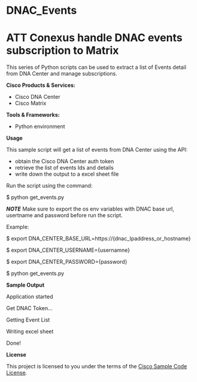 # DNAC_Events
# ATT Conexus handle DNAC events subscription to Matrix


This series of Python scripts can be used to extract a list of Events detail from DNA Center and manage subscriptions.

**Cisco Products & Services:**

- Cisco DNA Center
- Cisco Matrix

**Tools & Frameworks:**

- Python environment

**Usage**

This sample script will get a list of events from DNA Center using the API:

 - obtain the Cisco DNA Center auth token
 - retrieve the list of events Ids and details
 - write down the output to a excel sheet file
 
Run the script using the command:

$ python get_events.py

**_NOTE_** Make sure to export the os env variables with DNAC base url, usertname and password before run the script.


Example:

$ export DNA_CENTER_BASE_URL=https://{dnac_Ipaddress_or_hostname}

$ export DNA_CENTER_USERNAME={usernamne}

$ export DNA_CENTER_PASSWORD={password} 

$ python get_events.py 

**Sample Output**

Application started

Get DNAC Token...

Getting Event List

Writing excel sheet

Done!

**License**

This project is licensed to you under the terms of the [Cisco Sample Code License](./LICENSE).
